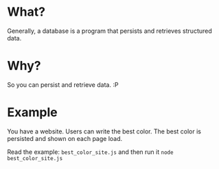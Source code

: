# What?
Generally, a database is a program that persists and retrieves structured data.

# Why?
So you can persist and retrieve data. :P

# Example
You have a website. Users can write the best color. The best color is persisted and shown on each page load.

Read the example: `best_color_site.js` and then run it `node best_color_site.js`


